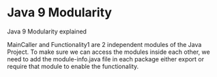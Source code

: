 # Java 9 Modularity
Java 9 Modularity explained

MainCaller and Functionality1 are 2 independent modules of the Java Project. To make sure we can access the modules inside each other, we need to add the module-info.java file in each package either export or require that module to enable the functionality. 

